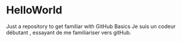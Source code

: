 # HelloWorld
Just a repository to get familiar with GitHub Basics 
Je suis un codeur débutant , essayant de me familiariser vers gitHub. 
